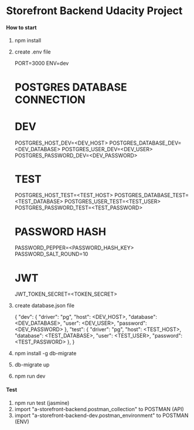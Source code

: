 # Storefront Backend Udacity Project

#### How to start
1. npm install
2. create .env file

    PORT=3000
    ENV=dev

    # POSTGRES DATABASE CONNECTION
    # DEV
    POSTGRES_HOST_DEV=<DEV_HOST>
    POSTGRES_DATABASE_DEV=<DEV_DATABASE>
    POSTGRES_USER_DEV=<DEV_USER>
    POSTGRES_PASSWORD_DEV=<DEV_PASSWORD>
    # TEST
    POSTGRES_HOST_TEST=<TEST_HOST>
    POSTGRES_DATABASE_TEST=<TEST_DATABASE>
    POSTGRES_USER_TEST=<TEST_USER>
    POSTGRES_PASSWORD_TEST=<TEST_PASSWORD>

    # PASSWORD HASH
    PASSWORD_PEPPER=<PASSWORD_HASH_KEY>
    PASSWORD_SALT_ROUND=10

    # JWT
    JWT_TOKEN_SECRET=<TOKEN_SECRET>

3. create database.json file

    {
        "dev": {
            "driver": "pg",
            "host": <DEV_HOST>,
            "database": <DEV_DATABASE>,
            "user": <DEV_USER>,
            "password": <DEV_PASSWORD>
        },
        "test": {
            "driver": "pg",
            "host": <TEST_HOST>,
            "database": <TEST_DATABASE>,
            "user": <TEST_USER>,
            "password": <TEST_PASSWORD>
        },
    }

4. npm install -g db-migrate
5. db-migrate up
5. npm run dev

#### Test
1. npm run test (jasmine)
2. import "a-storefront-backend.postman_collection" to POSTMAN (API)
3. import "a-storefront-backend-dev.postman_environment" to POSTMAN (ENV)
